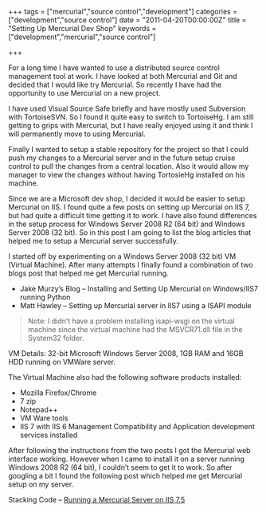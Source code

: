 +++
tags = ["mercurial","source control","development"]
categories = ["development","source control"]
date = "2011-04-20T00:00:00Z"
title = "Setting Up Mercurial Dev Shop"
keywords = ["development","mercurial","source control"]

+++

For a long time I have wanted to use a distributed source control management tool at work. I have looked at both Mercurial and Git and decided that I would like try Mercurial. So recently I have had the opportunity to use Mercurial on a new project.

<!--more-->

I have used Visual Source Safe briefly and have mostly used Subversion with TortoiseSVN. So I found it quite easy to switch to TortoiseHg. I am still getting to grips with Mercurial, but I have really enjoyed using it and think I will permanently move to using Mercurial.

Finally I wanted to setup a stable repository for the project so that I could push my changes to a Mercurial server and in the future setup cruise control to pull the changes from a central location. Also it would allow my manager to view the changes without having TortosieHg installed on his machine.

Since we are a Microsoft dev shop, I decided it would be easier to setup Mercurial on IIS. I found quite a few posts on setting up Mercurial on IIS 7, but had quite a difficult time getting it to work. I have also found differences in the setup process for Windows Server 2008 R2 (64 bit) and Windows Server 2008 (32 bit). So in this post I am going to list the blog articles that helped me to setup a Mercurial server successfully.

I started off by experimenting on a Windows Server 2008 (32 bit) VM (Virtual Machine). After many attempts I finally found a combination of two blogs post that helped me get Mercurial running.

* Jake Murzy’s Blog – Installing and Setting Up Mercurial on Windows/IIS7 running Python
* Matt Hawley – Setting up Mercurial server in IIS7 using a ISAPI module

> Note: I didn’t have a problem installing isapi-wsgi on the virtual machine since the virtual machine had the MSVCR71.dll file in the System32 folder.

VM Details: 32-bit Microsoft Windows Server 2008, 1GB RAM and 16GB HDD running on VMWare server.

The Virtual Machine also had the following software products installed:

* Mozilla Firefox/Chrome
* 7 zip
* Notepad++
* VM Ware tools
* IIS 7 with IIS 6 Management Compatibility and Application development services installed

After following the instructions from the two posts I got the Mercurial web interface working. However when I came to install it on a server running Windows 2008 R2 (64 bit), I couldn’t seem to get it to work. So after googling a bit I found the following post which helped me get Mercurial setup on my server.

Stacking Code – [Running a Mercurial Server on IIS 7.5](http://stackingcode.com/blog/2011/02/24/running-a-mercurial-server-on-iis-7-5-windows-server-2008-r2)

